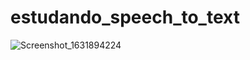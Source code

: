 # estudando_speech_to_text
![Screenshot_1631894224](https://user-images.githubusercontent.com/55297197/133818402-0a77d337-63de-46ae-bb8b-750bc6640d99.png)
